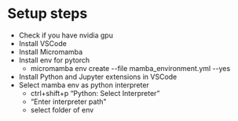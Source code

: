 # Setup steps
- Check if you have nvidia gpu
- Install VSCode
- Install Micromamba
- Install env for pytorch
    - micromamba env create --file mamba_environment.yml --yes
- Install Python and Jupyter extensions in VSCode
- Select mamba env as python interpreter
    - ctrl+shift+p “Python: Select Interpreter”
    - “Enter interpreter path"
    - select folder of env